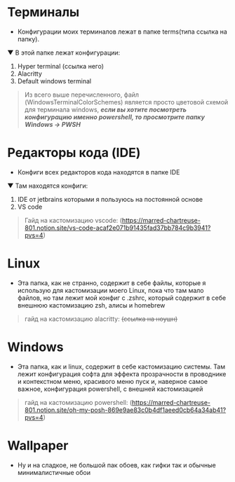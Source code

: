 # Терминалы
* Конфигурации моих терминалов лежат в папке terms(типа ссылка на папку).

▼  В этой папке лежат конфигурации:
   1. Hyper terminal (ссылка него)
   2. Alacritty
   3. Default windows terminal
> Из всего выше перечисленного, файл (WindowsTerminalColorSchemes) является просто цветовой схемой для терминала windows, ***если вы хотите посмотреть конфигурацию именно powershell, то просмотрите папку Windows → PWSH***

# Редакторы кода (IDE)
* Конфиги всех редакторов кода находятся в папке IDE
  
▼  Там находятся конфиги:
  1. IDE от jetbrains которыми я пользуюсь на постоянной основе
  2. VS code
> Гайд на кастомизацию vscode: (https://marred-chartreuse-801.notion.site/vs-code-acaf2e071b91435fad37bb784c9b3941?pvs=4)

# Linux
* Эта папка, как не странно, содержит в себе файлы, которые я использую для кастомизации моего Linux, пока что там мало файлов, но там лежит мой конфиг с .zshrc, который содержит в себе внешнюю кастомизацию zsh, алисы и homebrew
> гайд на кастомизацию alacritty: ~~(ссылка на ноушн)~~

# Windows
* Эта папка, как и linux, содержит в себе кастомизацию системы. Там лежит конфигурация софта для эффекта прозрачности в проводнике и контекстном меню, красивого меню пуск и, наверное самое важное, конфигурация powershell, с внешней кастомизацией
> гайд на кастомизацию powershell: (https://marred-chartreuse-801.notion.site/oh-my-posh-869e9ae83c0b4df1aeed0cb64a34ab41?pvs=4)

# Wallpaper
* Ну и на сладкое, не большой пак обоев, как гифки так и обычные минималистичные обои
